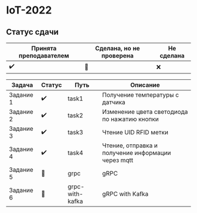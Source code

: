 # IoT-2022

## Статус сдачи

Принята преподавателем | Сделана, но не проверена | Не сделана
------------- | ------------- | --------------
:heavy_check_mark: | :black_square_button: | :x:

| Задача | Статус | Путь | Описание |
|---|---|---|---|
|Задание 1| :heavy_check_mark:  | task1 | Получение температуры с датчика |
|Задание 2| :heavy_check_mark:  | task2 | Изменение цвета светодиода по нажатию кнопки |
|Задание 3| :heavy_check_mark: | task3 | Чтение UID RFID метки |
|Задание 4| :heavy_check_mark:  | task4 | Чтение, отправка и получение информации через mqtt |
|Задание 5| :black_square_button:  | grpc | gRPC |
|Задание 6| :black_square_button:  | grpc-with-kafka | gRPC with Kafka|
